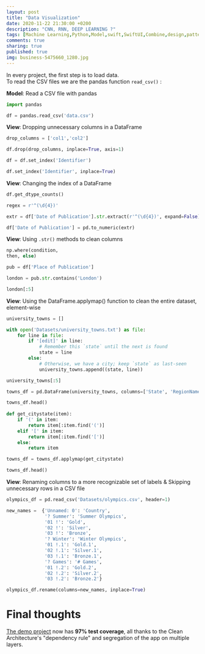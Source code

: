 ```yaml
---
layout: post
title: "Data Visualization"
date: 2020-11-22 21:30:00 +0200
description: "CNN, RNN, DEEP LEARNING ?"
tags: [Machine Learning,Python,Model,swift,SwiftUI,Combine,design,pattern,redux,unidirectional,data,flow,model,state,management]
comments: true
sharing: true
published: true
img: business-5475660_1280.jpg
---
```



 In every project, the first step is to load data.  
To read the CSV files we are the pandas function `read_csv()` :


**Model**: Read a CSV file with pandas

```python
import pandas

df = pandas.read_csv('data.csv') 
```

**View**: Dropping unnecessary columns in a DataFrame

```python
drop_columns = ['col1','col2']

df.drop(drop_columns, inplace=True, axis=1)

df = df.set_index('Identifier')

df.set_index('Identifier', inplace=True)
```

**View**: Changing the index of a DataFrame

```python
df.get_dtype_counts()

regex = r'^(\d{4})'

extr = df['Date of Publication'].str.extract(r'^(\d{4})', expand=False)

df['Date of Publication'] = pd.to_numeric(extr)
```

**View**: Using `.str()` methods to clean columns

```python
np.where(condition,
then, else)

pub = df['Place of Publication']

london = pub.str.contains('London')

london[:5]
```

**View**: Using the DataFrame.applymap() function to clean the entire dataset, element-wise

```python
university_towns = []

with open('Datasets/university_towns.txt') as file:
    for line in file:
        if '[edit]' in line:
            # Remember this `state` until the next is found
            state = line
        else:
            # Otherwise, we have a city; keep `state` as last-seen
            university_towns.append((state, line))

university_towns[:5]

towns_df = pd.DataFrame(university_towns, columns=['State', 'RegionName'])

towns_df.head()
 
def get_citystate(item):
    if '(' in item:
        return item[:item.find('(')]
    elif '[' in item:
        return item[:item.find('[')]
    else:
        return item

towns_df = towns_df.applymap(get_citystate)

towns_df.head()
```

**View**: Renaming columns to a more recognizable set of labels & Skipping unnecessary rows in a CSV file

```python
olympics_df = pd.read_csv('Datasets/olympics.csv', header=1)

new_names =  {'Unnamed: 0': 'Country',
              '? Summer': 'Summer Olympics',
              '01 !': 'Gold',
              '02 !': 'Silver',
              '03 !': 'Bronze',
              '? Winter': 'Winter Olympics',
              '01 !.1': 'Gold.1',
              '02 !.1': 'Silver.1',
              '03 !.1': 'Bronze.1',
              '? Games': '# Games',
              '01 !.2': 'Gold.2',
              '02 !.2': 'Silver.2',
              '03 !.2': 'Bronze.2'}

olympics_df.rename(columns=new_names, inplace=True)
```

# Final thoughts

[The demo project](https://github.com/nalexn/clean-architecture-swiftui) now has **97% test coverage**, all thanks to the Clean Architecture's "dependency rule" and segregation of the app on multiple layers.